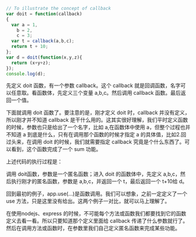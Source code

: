 ```javascript
// To illustrate the concept of callback
var doit = function(callback)
{
  var a = 1,
    b = 2,
    c = 3;
  var t = callback(a,b,c);
  return t + 10;
};
var d = doit(function(x,y,z){
  return (x+y+z);
});
console.log(d);
```



先定义 doit 函数，有一个参数 callback。这个 callback 就是回调函数，名字可以任意取。看函数体，先定义三个变量 a,b,c。然后调用 callback 函数。最后返回一个值。



下面就调用 doit 函数了。要注意的是，刚才定义 doit 时，callback 并没有定义，所以刚才并不知道 callback 是干什么用的。这其实很好理解，我们平时定义函数的时候，参数也只是给出了一个名字，比如 a,在函数体中使用 a，但整个过程也并不知道 a 到底是什么，只有在调用那个函数的时候才指定 a 的具体值，比如2.回过头来，在调用 doit 的时候，我们就需要指定 callback 究竟是个什么东西了。可以看到，这个函数完成了一个 sum 功能。

上述代码的执行过程是：

调用 doit函数，参数是一个匿名函数；进入 doit 的函数体中，先定义 a,b,c，然后执行刚才的匿名函数，参数是 a,b,c，并返回一个 t，最后返回一个 t+10给 d。

回到最初的例子，app.use(...)是函数调用。我们可以想象，之前一定定义了一个 use 方法，只是这里没有给出。这两个例子一对比，就可以马上理解了。

在使用nodejs、express 的时候，不可能每个方法或函数我们都要找到它的函数定义去看一看。所以只要知道那个定义里面给 callback 传递了什么参数就行了。然后在调用方法或函数时，在参数里我们自己定义匿名函数来完成某些功能。